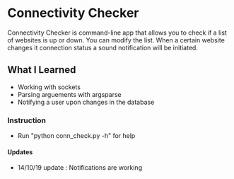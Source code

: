 # Connectivity Checker

Connectivity Checker is command-line app that allows you to check if a list of websites is up or down. 
You can modify the list.
When a certain website changes it connection status a sound notification will be initiated.

## What I Learned 

  - Working with sockets
  - Parsing arguements with argsparse
  - Notifying a user upon changes in the database
  
### Instruction 
  
  - Run "python conn_check.py -h" for help 

#### Updates 

  - 14/10/19 update : Notifications are working
